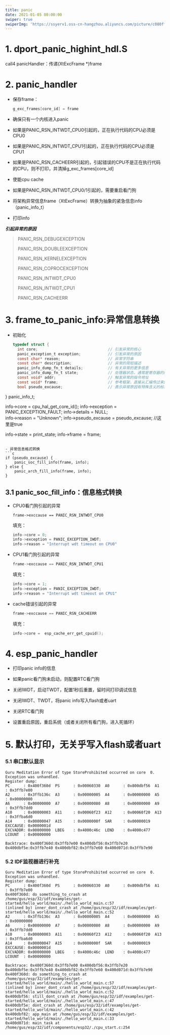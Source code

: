 ```yaml
---
title: panic
date: 2021-01-05 00:00:00
swiper: true
swiperImg: 'https://ssyerv1.oss-cn-hangzhou.aliyuncs.com/picture/c080ff4434354e35af9dab0a3ee1b9f7.jpg!sswm'
---
```


# 1. dport_panic_highint_hdl.S

call4 panicHandler：传递(XtExcFrame *)frame

# 2. panic_handler

- 保存frame：
  ```c
  g_exc_frames[core_id] = frame
  ```
  
- 确保只有一个内核进入panic

- 如果是PANIC_RSN_INTWDT_CPU0引起的，正在执行代码的CPU必须是CPU0

- 如果是PANIC_RSN_INTWDT_CPU1引起的，正在执行代码的CPU必须是CPU1

- 如果是PANIC_RSN_CACHEERR引起的，引起错误的CPU不是正在执行代码的CPU，则不打印，并清掉g_exc_frames[core_id]

- 使能cpu cache

- 如果是PANIC_RSN_INTWDT_CPU0/1引起的，需要重启看门狗

- 将架构异常信息frame（XtExcFrame）转换为抽象的紧急信息info（panic_info_t）

- 打印info

***引起异常的原因***

> PANIC_RSN_DEBUGEXCEPTION			
>
> PANIC_RSN_DOUBLEEXCEPTION		  
>
> PANIC_RSN_KERNELEXCEPTION			
>
> PANIC_RSN_COPROCEXCEPTION		  
>
> PANIC_RSN_INTWDT_CPU0					
>
> PANIC_RSN_INTWDT_CPU1					
>
> PANIC_RSN_CACHEERR						  

# 3. frame_to_panic_info:异常信息转换

- 初始化
  ```c
  typedef struct {
    int core;                               // 引发异常的核心
    panic_exception_t exception;            // 引发异常的原因
    const char* reason;                     // 异常字符串
    const char* description;                // 异常的简短描述
    panic_info_dump_fn_t details;           // 有关异常的更多信息
    panic_info_dump_fn_t state;             // 处理器状态，通常是寄存器的内容
    const void* addr;                       // 触发异常的指令地址
    const void* frame;                      // 参考框架，直接从汇编传过来的
    bool pseudo_excause;                    // 表示异常原因有特殊含义的标志
} panic_info_t;

  info->core = cpu_hal_get_core_id();
  info->exception = PANIC_EXCEPTION_FAULT;
  info->details = NULL;   
  info->reason = "Unknown";
  info->pseudo_excause = pseudo_excause;    //这里是true
  
  info->state = print_state;
  info->frame = frame;
  ```
  
- 异常信息格式转换
  ```c
  if (pseudo_excause) {
      panic_soc_fill_info(frame, info);
  } else {
      panic_arch_fill_info(frame, info);
  }
  ```

## 3.1 panic_soc_fill_info：信息格式转换

- CPU0看门狗引起的异常
  
  ```
  frame->exccause == PANIC_RSN_INTWDT_CPU0
  ```
  
  填充：
  
  ```c
  info->core = 0;
  info->exception = PANIC_EXCEPTION_IWDT;
  info->reason = "Interrupt wdt timeout on CPU0"
  ```
  
- CPU1看门狗引起的异常
  
  ```c
  frame->exccause == PANIC_RSN_INTWDT_CPU1
  ```
  
  填充：
  
  ```c
  info->core = 1;
  info->exception = PANIC_EXCEPTION_IWDT;
  info->reason = "Interrupt wdt timeout on CPU1"
  ```
  
- cache错误引起的异常
  ```c
  frame->exccause == PANIC_RSN_CACHEERR
  ```
  
  填充：
  
  ```c
  info->core =  esp_cache_err_get_cpuid();
  ```

# 4. esp_panic_handler

- 打印panic info的信息
- 如果panic看门狗未启动，则配置RTC看门狗

- 关闭IWDT，启动TWDT，配置1秒后重置，留时间打印调试信息

- 关闭IWDT、TWDT，将panic info写入flash或者uart
- 关闭RTC看门狗
- 设置重启原因，重启系统（或者关闭所有看门狗，进入死循环）

# 5. 默认打印，无关乎写入flash或者uart

### 5.1 串口默认显示

```shell
Guru Meditation Error of type StoreProhibited occurred on core  0. Exception was unhandled.
Register dump:
PC      : 0x400f360d  PS      : 0x00060330  A0      : 0x800dbf56  A1      : 0x3ffb7e00
A2      : 0x3ffb136c  A3      : 0x00000005  A4      : 0x00000000  A5      : 0x00000000
A6      : 0x00000000  A7      : 0x00000080  A8      : 0x00000000  A9      : 0x3ffb7dd0
A10     : 0x00000003  A11     : 0x00060f23  A12     : 0x00060f20  A13     : 0x3ffba6d0
A14     : 0x00000047  A15     : 0x0000000f  SAR     : 0x00000019  EXCCAUSE: 0x0000001d
EXCVADDR: 0x00000000  LBEG    : 0x4000c46c  LEND    : 0x4000c477  LCOUNT  : 0x00000000

Backtrace: 0x400f360d:0x3ffb7e00 0x400dbf56:0x3ffb7e20 0x400dbf5e:0x3ffb7e40 0x400dbf82:0x3ffb7e60 0x400d071d:0x3ffb7e90
```

### 5.2 IDF监视器进行补充

```shell
Guru Meditation Error of type StoreProhibited occurred on core  0. Exception was unhandled.
Register dump:
PC      : 0x400f360d  PS      : 0x00060330  A0      : 0x800dbf56  A1      : 0x3ffb7e00
0x400f360d: do_something_to_crash at /home/gus/esp/32/idf/examples/get-started/hello_world/main/./hello_world_main.c:57
(inlined by) inner_dont_crash at /home/gus/esp/32/idf/examples/get-started/hello_world/main/./hello_world_main.c:52
A2      : 0x3ffb136c  A3      : 0x00000005  A4      : 0x00000000  A5      : 0x00000000
A6      : 0x00000000  A7      : 0x00000080  A8      : 0x00000000  A9      : 0x3ffb7dd0
A10     : 0x00000003  A11     : 0x00060f23  A12     : 0x00060f20  A13     : 0x3ffba6d0
A14     : 0x00000047  A15     : 0x0000000f  SAR     : 0x00000019  EXCCAUSE: 0x0000001d
EXCVADDR: 0x00000000  LBEG    : 0x4000c46c  LEND    : 0x4000c477  LCOUNT  : 0x00000000

Backtrace: 0x400f360d:0x3ffb7e00 0x400dbf56:0x3ffb7e20 0x400dbf5e:0x3ffb7e40 0x400dbf82:0x3ffb7e60 0x400d071d:0x3ffb7e90
0x400f360d: do_something_to_crash at /home/gus/esp/32/idf/examples/get-started/hello_world/main/./hello_world_main.c:57
(inlined by) inner_dont_crash at /home/gus/esp/32/idf/examples/get-started/hello_world/main/./hello_world_main.c:52
0x400dbf56: still_dont_crash at /home/gus/esp/32/idf/examples/get-started/hello_world/main/./hello_world_main.c:47
0x400dbf5e: dont_crash at /home/gus/esp/32/idf/examples/get-started/hello_world/main/./hello_world_main.c:42
0x400dbf82: app_main at /home/gus/esp/32/idf/examples/get-started/hello_world/main/./hello_world_main.c:33
0x400d071d: main_task at /home/gus/esp/32/idf/components/esp32/./cpu_start.c:254
```

